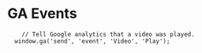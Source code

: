 # GA Events





```
	// Tell Google analytics that a video was played.
  window.ga('send', 'event', 'Video', 'Play');
```

